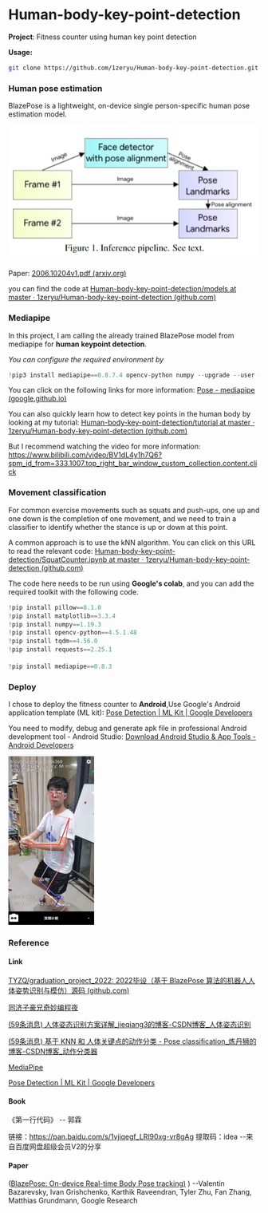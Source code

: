 # Human-body-key-point-detection
**Project**: Fitness counter using human key point detection

**Usage:**

```bash
git clone https://github.com/1zeryu/Human-body-key-point-detection.git
```

### Human pose estimation

BlazePose is a lightweight, on-device single person-specific human pose estimation model.

![1659335565937](img/1659335565937.png)

Paper:  [2006.10204v1.pdf (arxiv.org)](https://arxiv.org/pdf/2006.10204v1.pdf) 

you can find the code at  [Human-body-key-point-detection/models at master · 1zeryu/Human-body-key-point-detection (github.com)](https://github.com/1zeryu/Human-body-key-point-detection/tree/master/models) 

### Mediapipe

In this project, I am calling the already trained BlazePose model from mediapipe for **human keypoint detection**.

*You can configure the required environment by*

```python
!pip3 install mediapipe==0.8.7.4 opencv-python numpy --upgrade --user -i http://mirrors.aliyun.com/pypi/simple/ --trusted-host mirrors.aliyun.com
```

You can click on the following links for more information:  [Pose - mediapipe (google.github.io)](https://google.github.io/mediapipe/solutions/pose) 

You can also quickly learn how to detect key points in the human body by looking at my tutorial:  [Human-body-key-point-detection/tutorial at master · 1zeryu/Human-body-key-point-detection (github.com)](https://github.com/1zeryu/Human-body-key-point-detection/tree/master/tutorial) 

But I recommend watching the video for more information: https://www.bilibili.com/video/BV1dL4y1h7Q6?spm_id_from=333.1007.top_right_bar_window_custom_collection.content.click

### Movement classification
For common exercise movements such as squats and push-ups, one up and one down is the completion of one movement, and we need to train a classifier to identify whether the stance is up or down at this point.

A common approach is to use the kNN algorithm. You can click on this URL to read the relevant code:  [Human-body-key-point-detection/SquatCounter.ipynb at master · 1zeryu/Human-body-key-point-detection (github.com)](https://github.com/1zeryu/Human-body-key-point-detection/blob/master/models/SquatCounter.ipynb) 

The code here needs to be run using **Google's colab**, and you can add the required toolkit with the following code.

```python
!pip install pillow==8.1.0
!pip install matplotlib==3.3.4
!pip install numpy==1.19.3
!pip install opencv-python==4.5.1.48
!pip install tqdm==4.56.0
!pip install requests==2.25.1

!pip install mediapipe==0.8.3
```

### Deploy

I chose to deploy the fitness counter to **Android**,Use Google's Android application template (ML kit):  [Pose Detection  | ML Kit  | Google Developers](https://developers.google.com/ml-kit/vision/pose-detection) 

You need to modify, debug and generate apk file in professional Android development tool - Android Studio:  [Download Android Studio & App Tools - Android Developers](https://developer.android.com/studio) 

<img src="img/1659407360659.png" alt="1659407360659" style="zoom: 33%;" />

### Reference

#### Link

 [TYZQ/graduation_project_2022: 2022毕设（基于 BlazePose 算法的机器人人体姿势识别与模仿）源码 (github.com)](https://github.com/TYZQ/graduation_project_2022) 

[同济子豪兄奇妙编程夜](https://www.bilibili.com/video/BV1dL4y1h7Q6?spm_id_from=333.1007.top_right_bar_window_custom_collection.content.click)

 [(59条消息) 人体姿态识别方案详解_jieqiang3的博客-CSDN博客_人体姿态识别](https://blog.csdn.net/jieqiang3/article/details/122195209) 

 [(59条消息) 基于 KNN 和 人体关键点的动作分类 - Pose classification_炼丹狮的博客-CSDN博客_动作分类器](https://blog.csdn.net/chenpy/article/details/121466383) 

[MediaPipe](https://mediapipe.dev/) 

[Pose Detection  | ML Kit  | Google Developers](https://developers.google.com/ml-kit/vision/pose-detection) 

#### Book

《第一行代码》  -- 郭霖

链接：https://pan.baidu.com/s/1vjiqegf_LRl90xg-vr8gAg 
提取码：idea 
--来自百度网盘超级会员V2的分享

#### Paper

([BlazePose: On-device Real-time Body Pose tracking)](https://arxiv.org/pdf/2006.10204v1.pdf) )  --Valentin Bazarevsky, Ivan Grishchenko, Karthik Raveendran, Tyler Zhu, Fan Zhang, Matthias Grundmann, Google Research